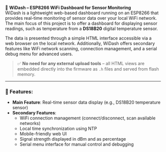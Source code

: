 📡 **WiDash – ESP8266 WiFi Dashboard for Sensor Monitoring**  
WiDash is a lightweight web-based dashboard running on an ESP8266 that provides real-time monitoring of sensor data over your local WiFi network. The main focus of this project is to offer a dashboard for displaying sensor readings, such as temperature from a **DS18B20** digital temperature sensor.

The data is presented through a simple HTML interface accessible via a web browser on the local network. Additionally, WiDash offers secondary features like WiFi network scanning, connection management, and a serial debug menu for advanced users.

> ✅ **No need for any external upload tools** – all HTML views are embedded directly into the firmware as `.h` files and served from flash memory.

---

### 🔧 Features:
- **Main Feature**: Real-time sensor data display (e.g., DS18B20 temperature sensor)  
- **Secondary Features**:
  - WiFi connection management (connect/disconnect, scan available networks)  
  - Local time synchronization using NTP  
  - Mobile-friendly web UI  
  - Signal strength displayed in dBm and as percentage  
  - Serial menu interface for manual control and debugging  
